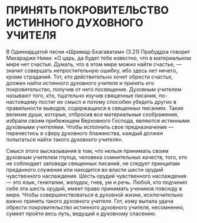 # ПРИНЯТЬ ПОКРОВИТЕЛЬСТВО ИСТИННОГО ДУХОВНОГО УЧИТЕЛЯ

В Одиннадцатой песни «Шримад-Бхагаватам» (3.21) Прабуддха говорит Махарадже Ними: «О царь, да будет тебе известно, что в материальном мире нет счастья. Думать, что в этом мире можно найти счастье, — значит совершать непростительную ошибку, ибо здесь нет ничего, кроме страданий. Тот, кто действительно хочет обрести счастье, должен найти истинного духовного учителя и принять его покровительство, получив от него посвящение. Духовным учителем называют того, кто, тщательно изучив священные писания, по-настоящему постиг их смысл и потому способен убедить других в правильности выводов, содержащихся в священных писаниях. Такие великие души, которые, отбросив все материальные соображения, избрали своим прибежищем Верховного Господа, являются истинными духовными учителями. Чтобы исполнить свое предназначение —перенестись в сферу духовного блаженства, каждый должен попытаться найти такого духовного учителя».

Смысл этого высказывания в том, что нельзя принимать своим духовным учителем глупца, человека сомнительных качеств, того, кто не соблюдает заповеди священных писаний, не следует принципам преданного служения или находится во власти шести орудий чувственного наслаждения. Шесть орудий чувственного наслаждения — это язык, гениталии, желудок, гнев, ум и речь. Любой, кто подчинил себе эти шесть орудий, имеет право принимать учеников повсюду в мире. Чтобы совершенствоваться в духовной жизни, исключительно важно принять такого духовного учителя. Гот, кому выпала удача обрести покровительство истинного духовного учителя, несомненно, сумеет пройти весь путь, ведущий к духовному спасению.
